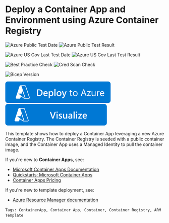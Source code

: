 # Deploy a Container App and Environment using Azure Container Registry

![Azure Public Test Date](https://azurequickstartsservice.blob.core.windows.net/badges/quickstarts/microsoft.app/container-app-acr/PublicLastTestDate.svg)
![Azure Public Test Result](https://azurequickstartsservice.blob.core.windows.net/badges/quickstarts/microsoft.app/container-app-acr/PublicDeployment.svg)

![Azure US Gov Last Test Date](https://azurequickstartsservice.blob.core.windows.net/badges/quickstarts/microsoft.app/container-app-acr/FairfaxLastTestDate.svg)
![Azure US Gov Last Test Result](https://azurequickstartsservice.blob.core.windows.net/badges/quickstarts/microsoft.app/container-app-acr/FairfaxDeployment.svg)

![Best Practice Check](https://azurequickstartsservice.blob.core.windows.net/badges/quickstarts/microsoft.app/container-app-acr/BestPracticeResult.svg)
![Cred Scan Check](https://azurequickstartsservice.blob.core.windows.net/badges/quickstarts/microsoft.app/container-app-acr/CredScanResult.svg)

![Bicep Version](https://azurequickstartsservice.blob.core.windows.net/badges/quickstarts/microsoft.app/container-app-acr/BicepVersion.svg)

[![Deploy To Azure](https://raw.githubusercontent.com/Azure/azure-quickstart-templates/master/1-CONTRIBUTION-GUIDE/images/deploytoazure.svg?sanitize=true)](https://portal.azure.com/#create/Microsoft.Template/uri/https%3A%2F%2Fraw.githubusercontent.com%2FAzure%2Fazure-quickstart-templates%2Fmaster%2Fquickstarts%2Fmicrosoft.app%2Fcontainer-app-acr%2Fazuredeploy.json)
[![Visualize](https://raw.githubusercontent.com/Azure/azure-quickstart-templates/master/1-CONTRIBUTION-GUIDE/images/visualizebutton.svg?sanitize=true)](http://armviz.io/#/?load=https%3A%2F%2Fraw.githubusercontent.com%2FAzure%2Fazure-quickstart-templates%2Fmaster%2Fquickstarts%2Fmicrosoft.app%2Fcontainer-app-acr%2Fazuredeploy.json)

This template shows how to deploy a Container App leveraging a new Azure Container Registry. The Container Registry is seeded with a public container image, and the Container App uses a Managed Identity to pull the container image.

If you're new to **Container Apps**, see:

- [Microsoft Container Apps Documentation](https://docs.microsoft.com/azure/container-apps/)
- [Quickstarts: Microsoft Container Apps](https://docs.microsoft.com/azure/container-apps/get-started)
- [Container Apps Pricing](https://azure.microsoft.com/pricing/details/container-apps/)

If you're new to template deployment, see:

- [Azure Resource Manager documentation](https://docs.microsoft.com/azure/azure-resource-manager/)

`Tags: ContainerApp, Container App, Container, Container Registry, ARM Template`
